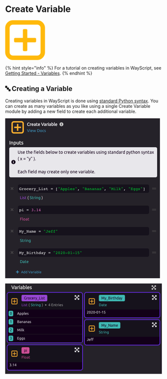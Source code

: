 # Create Variable

![Create a variable.](../../.gitbook/assets/create_var.png)

{% hint style="info" %}
For a tutorial on creating variables in WayScript, see [Getting Started - Variables](../../getting_started/variables.md).
{% endhint %}

## 🔤 **Creating a Variable**

Creating variables in WayScript is done using [standard Python syntax](https://www.learnpython.org/en/Variables_and_Types). You can create as many variables as you like using a single Create Variable module by adding a new field to create each additional variable.

![Create variables by clicking &quot;+ Add Variable&quot; and assigning the variable&apos;s value to the variable&apos;s name.](../../.gitbook/assets/screen-shot-2020-01-15-at-1.27.56-pm.png)

![The type of each variable will be inferred and the variables will be created for use later in your script.](../../.gitbook/assets/screen-shot-2020-01-15-at-1.28.56-pm.png)

